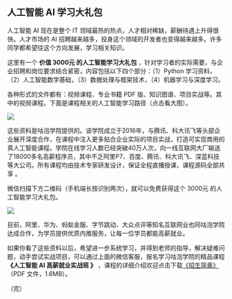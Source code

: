 ## 人工智能 AI 学习大礼包

人工智能 AI 现在是整个 IT 领域最热的热点，人才相对稀缺，薪酬待遇上升得很快。人才市场的 AI 招聘越来越多，投身这个领域的开发者也变得越来越多。许多同学都希望往这个方向发展，学习相关知识。

这里有一个 **价值 3000元 的人工智能学习大礼包** ，针对学习者的实际需要，与企业招聘和岗位要求结合紧密，内容包括以下四个部分：（1）Python 学习资料，（2）人工智能数学基础，（3）数据处理与框架技术，（4）机器学习与深度学习。

各种形式的文件都有：视频课程、专业书籍 PDF 版、知识图谱、项目实战等。其中的视频课程。下面是课程相关的人工智能学习路径（点击看大图）。

[![](https://cdn.beekka.com/blogimg/asset/201912/bg2019121212.jpg)](https://cdn.beekka.com/blogimg/asset/201912/bg2019121211.jpg)

这些资料是咕泡学院提供的。该学院成立于2016年，与腾讯、科大讯飞等头部企业展开深度合作，在课程中注入更多贴合企业实际的项目实战，打造可实现商用的真人工智能课程。学院在线学习人数已经突破40万人次，向一线互联网大厂输送了18000多名高薪程序员，其中不乏阿里P7、百度、腾讯、科大讯飞、深蓝科技等大公司。所有课程均由技术专家研发设计，保证全程直播授课，课程源码全部共享 。

微信扫描下方二维码（手机端长按识别两次），就可以免费获得这个 3000元 的人工智能学习大礼包。

![](https://cdn.beekka.com/blogimg/asset/202001/bg2020010413.jpg)

目前，阿里、华为、蚂蚁金服、字节跳动、大众点评等知名互联网业也同咕泡学院达成合作，为学员提供优质内推服务，让每一位学员都能高薪就业。

如果你看了这些资料以后，希望进一步系统学习，并得到老师的指导，解决疑难问题，动手尝试实战项目，可以通过上面的微信客服，报名学习咕泡学院的精品课程 **《人工智能 AI 高薪就业实战班 》** ，课程的详细介绍欢迎点击下载[《招生简章》](https://beekka.com/downloads/ai-course-20200106.pdf)（PDF 文件，1.6MB）。

（完）



